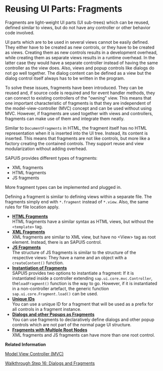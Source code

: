 <!-- loio36a5b130076e4b4aac2c27eebf324909 -->

# Reusing UI Parts: Fragments

Fragments are light-weight UI parts \(UI sub-trees\) which can be reused, defined similar to views, but do not have any controller or other behavior code involved.

UI parts which are to be used in several views cannot be easily defined. They either have to be created as new controls, or they have to be created as views. Creating them as new controls results in a development overhead, while creating them as separate views results in a runtime overhead. In the latter case they would have a separate controller instead of having the same controller as the view does. Also, views and popup controls like dialogs do not go well together. The dialog content can be defined as a view but the dialog control itself always has to be written in the program.

To solve these issues, fragments have been introduced. They can be reused and, if source code is required and for event handler methods, they can connect to existing controllers of the "owning" view. This means that one important characteristic of fragments is that they are independent of the model-view-controller \(MVC\) concept and can be used without using MVC. However, if fragments are used together with views and controllers, fragments can make use of them and integrate them neatly.

Similar to `DocumentFragments` in HTML, the fragment itself has no HTML representation when it is inserted into the UI tree. Instead, its content is inserted. This means that fragments are not like controls, but more like a factory creating the contained controls. They support reuse and view modularization without adding overhead.

SAPUI5 provides different types of fragments:

-   XML fragments
-   HTML fragments
-   JS fragments

More fragment types can be implemented and plugged in.

Defining a fragment is similar to defining views within a separate file. The fragments simply end with `*.fragment` instead of `*.view`. Also, the same rules for file location apply.

-   **[HTML Fragments](html-fragments-08d2206.md "HTML fragments have a similar syntax as HTML views, but without the
			<template> tag.")**  
HTML fragments have a similar syntax as HTML views, but without the `<template>` tag.
-   **[XML Fragments](xml-fragments-2c677b5.md " XML fragments are similar to XML view, but have no <View> tag as root element.
		Instead, there is an SAPUI5
		control.")**  
 XML fragments are similar to XML view, but have no <View\> tag as root element. Instead, there is an SAPUI5 control.
-   **[JS Fragments](js-fragments-9c06982.md "The structure of JS fragments is similar to the structure of the respective views:
		They have a name and an object with a createContent() function.")**  
The structure of JS fragments is similar to the structure of the respective views: They have a name and an object with a `createContent()` function.
-   **[Instantiation of Fragments](instantiation-of-fragments-04129b2.md "SAPUI5 provides two options to instantiate a fragment: If it is instantiated
		inside a controller extending sap.ui.core.mvc.Controller, the loadFragment() function is the way to go.
		However, if it is instantiated in a non-controller artefact, the generic function sap.ui.core.Fragment.load() can be
		used.")**  
SAPUI5 provides two options to instantiate a fragment: If it is instantiated inside a controller extending `sap.ui.core.mvc.Controller`, the`loadFragment()` function is the way to go. However, if it is instantiated in a non-controller artefact, the generic function `sap.ui.core.Fragment.load()` can be used.
-   **[Unique IDs](unique-ids-5da591c.md "You can use a unique ID for a fragment that will be used as a prefix for all controls in
		a fragment instance.")**  
You can use a unique ID for a fragment that will be used as a prefix for all controls in a fragment instance.
-   **[Dialogs and other Popups as Fragments](dialogs-and-other-popups-as-fragments-448c641.md "You can use fragments to declaratively define dialogs and other popup controls which are
		not part of the normal page UI structure.")**  
You can use fragments to declaratively define dialogs and other popup controls which are not part of the normal page UI structure.
-   **[Fragments with Multiple Root Nodes](fragments-with-multiple-root-nodes-23b9c77.md "XML fragments and JS fragments can have more than one root control.")**  
XML fragments and JS fragments can have more than one root control.

**Related Information**  


[Model View Controller \(MVC\)](model-view-controller-mvc-91f2334.md "The Model View Controller (MVC) concept is used in SAPUI5 to separate the representation of information from the user interaction. This separation facilitates development and the changing of parts independently.")

[Walkthrough Step 16: Dialogs and Fragments](../03_Get-Started/step-16-dialogs-and-fragments-4da7298.md "In this step, we will take a closer look at another element which can be used to assemble views: the fragment.")

